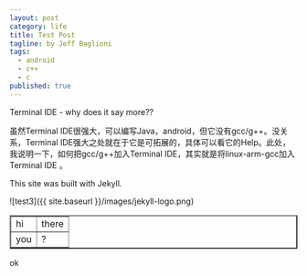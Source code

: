 ```yaml
---
layout: post
category: life
title: Test Post
tagline: by Jeff Baglioni
tags: 
  - android
  - c++
  - c
published: true
---
```



Terminal IDE - why does it say more??

虽然Terminal IDE很强大，可以编写Java，android，但它没有gcc/g++。没关系，Terminal IDE强大之处就在于它是可拓展的，具体可以看它的Help。此处，我说明一下，如何把gcc/g++加入Terminal IDE，其实就是将linux-arm-gcc加入Terminal IDE 。


This site was built with Jekyll.

![test3]({{ site.baseurl }}/images/jekyll-logo.png)

<table border="2">
<tr><td>hi</td><td>there</td></tr>
<tr><td>you</td><td>?</td></tr>
</table>

ok

